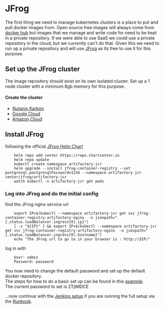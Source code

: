 # JFrog
The first thing we need to manage kubernetes clusters is a place to put and pull docker images from.
Open source free images will always come from [docker hub](https://hub.docker.com/) but images that we manage and 
write code for need to be kept in a private repository.  If we were able to use SaaS we could use a private repository 
in the cloud, but we currently can't do that.
Given this we need to run up a private repository and will use [JFrog](https://jfrog.com/container-registry/) as its free to use it for this purpose.

## Set up the JFrog cluster
The image repository should exist on its own isolated cluster.  Set up a 1 node cluster with a minimum 8gb memory for this purpose.

#### Create the cluster
- [Nutanix Karbon](../../documentation/KARBON-SETUP.md)
- [Google Cloud](../../documentation/GCP-SETUP.md)
- [Amazon Cloud](../../documentation/AWS-SETUP.md)

## Install JFrog

following the official [JFrog Helm Chart](https://hub.helm.sh/charts/jfrog/artifactory-jcr)
```
    helm repo add center https://repo.chartcenter.io
    helm repo update
    kubectl create namespace artifactory-jcr    
    helm upgrade --install jfrog-container-registry --set postgresql.postgresqlPassword=1234 --namespace artifactory-jcr center/jfrog/artifactory-jcr
    watch kubectl -n artifactory-jcr get pods
```

### Log into JFrog and do the initial config
find the JFrog nginx service url
```
    export IP=$(kubectl --namespace artifactory-jcr get svc jfrog-container-registry-artifactory-nginx  -o jsonpath="{.status.loadBalancer.ingress[0].ip}")
    [ -z "${IP}" ] && export IP=$(kubectl --namespace artifactory-jcr get svc jfrog-container-registry-artifactory-nginx  -o jsonpath="{.status.loadBalancer.ingress[0].hostname}")
    echo "The JFrog url to go to in your browser is : http://$IP/"
```
log in with 
```
    User: admin
    Password: password
```    
You now need to change the default password and set up the default docker repository.  
The steps for how to do a basic set up can be found in this [example](https://jfrog.com/blog/how-to-set-up-a-private-remote-and-virtual-docker-registry/).  
The current password to set is 2TjtMDCE

...now continue with the [Jenkins setup](../../applications/jenkins/README.md) if you are running the full setup via the [Runbook](../../documentation/RUNBOOK.md).